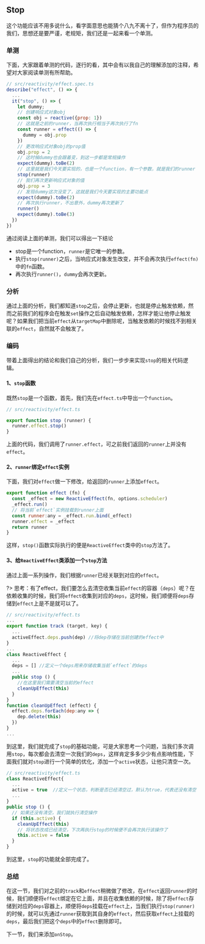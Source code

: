 ## Stop

这个功能应该不用多说什么，看字面意思也能猜个八九不离十了，但作为程序员的我们，思想还是要严谨，老规矩，我们还是一起来看一个单测。

### 单测

下面，大家跟着单测的代码，逐行的看，其中会有以我自己的理解添加的注释，希望对大家阅读单测有所帮助。

``` javascript
// src/reactivity/effect.spec.ts
describe("effect", () => {
  ...
  it("stop", () => {
    let dummy;
    // 创建响应式对象obj
    const obj = reactive({prop: 1})
    // 这就是之前的runner，当再次执行相当于再次执行了fn
    const runner = effect(() => {
      dummy = obj.prop
    })
    // 更改响应式对象obj的prop值
    obj.prop = 2
    // 这时候dummy也会跟着变，到这一步都是常规操作
    expect(dummy).toBe(2)
    // 这里就是我们今天要实现的，也是一个function，有一个参数，就是我们的runner
    stop(runner)
    // 我们再次更新响应式对象的值
    obj.prop = 3
    // 发现dummy这次没变了，这就是我们今天要实现的主要功能点
    expect(dummy).toBe(2)
    // 再次执行runner，不出意外，dummy再次更新了
    runner()
    expect(dummy).toBe(3)
  })
})
```

通过阅读上面的单测，我们可以得出一下结论

- stop是一个function，`runner`是它唯一的参数。
- 执行`stop(runner)`之后，当响应式对象发生改变，并不会再次执行`effect(fn)`中的`fn`函数。
- 再次执行`runner()`，`dummy`会再次更新。

### 分析

通过上面的分析，我们都知道`stop`之后，会停止更新，也就是停止触发依赖，然而之前我们的程序会在触发`set`操作之后自动触发依赖，怎样才能让他停止触发呢？如果我们把当前`effect`从`targetMap`中删除呢，当触发依赖的时候找不到相关联的`effect`，自然就不会触发了。

### 编码

带着上面得出的结论和我们自己的分析，我们一步步来实现`stop`的相关代码逻辑。

#### 1、`stop`函数

既然`stop`是一个函数，首先，我们先在`effect.ts`中导出一个`function`。

``` javascript
// src/reactivity/effect.ts

export function stop (runner) {
  runner.effect.stop()
}
```

上面的代码，我们调用了`runner.effect`，可之前我们返回的`runner`上并没有`effect`。

#### 2、`runner`绑定`effect`实例

下面，我们对`effect`做一下修改，给返回的`runner`上添加`effect`。

``` javascript
export function effect (fn) {
  const _effect = new ReactiveEffect(fn, options.scheduler)
  _effect.run()
  // 将当前`effect`实例挂载到runner上面
  const runner:any = _effect.run.bind(_effect)
  runner.effect = _effect
  return runner
}
```

这样，`stop()`函数实际执行的便是`ReactiveEffect`类中的`stop`方法了。

#### 3、给`ReactiveEffect`类添加一个`stop`方法

通过上面一系列操作，我们根据`runner`已经关联到对应的`effect`。

?> 思考：有了effect，我们要怎么去清空收集当前`effect`的容器（`deps`）呢？在依赖收集的时候，我们将`effect`收集到对应的`deps`，这时候，我们顺便将`deps`存储到`effect`上是不是就可以了。

``` javascript
// src/reactivity/effect.ts
...
export function track (target, key) {
  ...
  activeEffect.deps.push(dep) //将dep存储在当前创建的effect中
}
...
class ReactiveEffect {
  ...
  deps = [] //定义一个deps用来存储收集当前`effect`的deps
  ...
  public stop () {
    //在这里我们需要清空当前的effect
    cleanUpEffect(this)
  }
}
function cleanUpEffect (effect) {
  effect.deps.forEach(dep:any => {
    dep.delete(this)
  })
}
...
```

到这里，我们就完成了`stop`的基础功能，可是大家思考一个问题，当我们多次调用`stop`，每次都会去清空一次我们的`deps`，这样肯定多多少少有点影响性能，下面我们就对`stop`进行一个简单的优化，添加一个`active`状态，让他只清空一次。

``` javascript
// src/reactivity/effect.ts
class ReactiveEffect{
  ...
  active = true  //定义一个状态，判断是否已经清空过，默认为true，代表还没有清空
  ...
}
public stop () {
  // 如果还没有清空，我们就执行清空操作
  if (this.active) {
    cleanUpEffect(this)
    // 将状态改成已经清空，下次再执行stop的时候便不会再次执行该操作了
    this.active = false
  }
}
```

到这里，`stop`的功能就全部完成了。

### 总结

在这一节，我们对之前的`track`和`effect`稍微做了修改，在`effect`返回`runner`的时候，我们顺便将`effect`绑定在它上面，并且在收集依赖的时候，除了将`effect`存储到对应的`deps`容器上，顺便将`deps`挂载在`effect`上，当我们执行`stop(runner)`的时候，就可以先通过`runner`获取到其自身的`effect`，然后获取`effect`上挂载的`deps`，最后我们把这个`deps`中的`effect`删除即可。


下一节，我们来添加`onStop`。